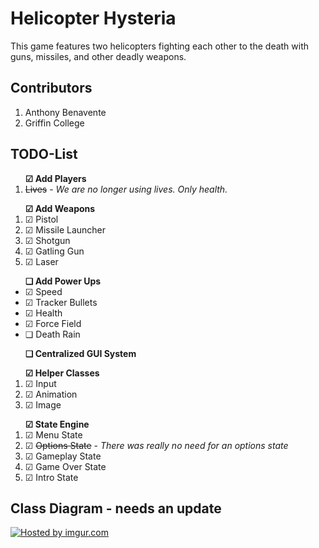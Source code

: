 Helicopter Hysteria
===================
This game features two helicopters fighting each other to the death with guns, missiles, and other deadly weapons.

Contributors
------------
<ol>
    <li>Anthony Benavente</li>
    <li>Griffin College</li>
</ol>

TODO-List
---------
<ol><strong>&#9745 Add Players</strong>
    <li><del>Lives</del> - <i>We are no longer using lives. Only health.</i></li>
</ol>

<ol><strong>&#9745 Add Weapons</strong>
    <li>&#9745 Pistol</li>
    <li>&#9745 Missile Launcher</li>
    <li>&#9745 Shotgun</li>
    <li>&#9745 Gatling Gun</li>
    <li>&#9745 Laser</li>
</ol>

<ul><strong>&#x274f Add Power Ups</strong>
    <li>&#9745 Speed</li>
    <li>&#9745 Tracker Bullets</li>
    <li>&#9745 Health</li>
    <li>&#9745 Force Field</li>
    <li>&#x274f Death Rain</li>
</ul>

<ol><strong>&#x274f Centralized GUI System</strong></ol>

<ol><strong>&#9745 Helper Classes</strong>
    <li>&#9745 Input</li>
    <li>&#9745 Animation</li>
    <li>&#9745 Image</li>
</ol>

<ol><strong>&#9745 State Engine</strong>
    <li>&#9745 Menu State</li>
    <li>&#9745 <del>Options State</del> - <i>There was really no need for an options state</i></li>
    <li>&#9745 Gameplay State</li>
    <li>&#9745 Game Over State</li>
    <li>&#9745 Intro State</li>
</ol>

Class Diagram - needs an update
-------------
<a href="http://imgur.com/1MRiGEp"><img src="http://i.imgur.com/1MRiGEp.jpg" title="Hosted by imgur.com"/></a>